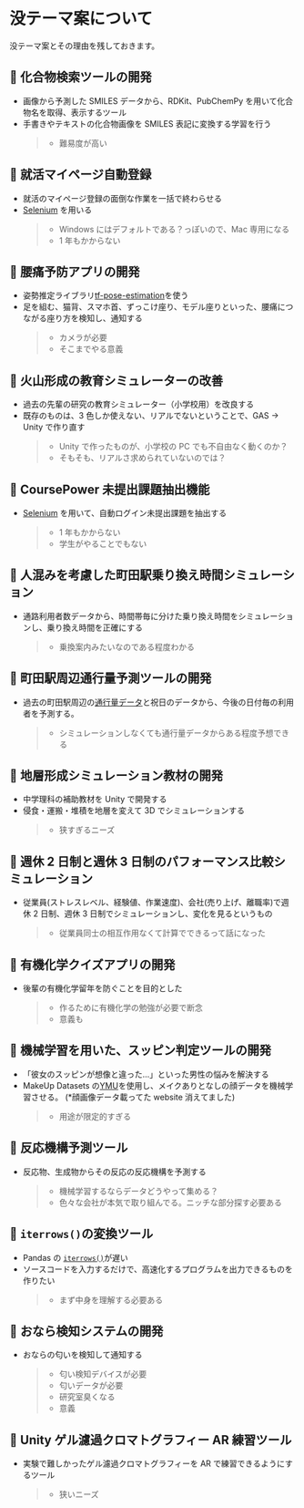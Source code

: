 # 没テーマ案について

没テーマ案とその理由を残しておきます。

## 📌 化合物検索ツールの開発

- 画像から予測した SMILES データから、RDKit、PubChemPy を用いて化合物名を取得、表示するツール
- 手書きやテキストの化合物画像を SMILES 表記に変換する学習を行う
  > - 難易度が高い

## 📌 就活マイページ自動登録

- 就活のマイページ登録の面倒な作業を一括で終わらせる
- [Selenium](https://selenium-python.readthedocs.io/) を用いる
  > - Windows にはデフォルトである？っぽいので、Mac 専用になる
  > - 1 年もかからない

## 📌 腰痛予防アプリの開発

- 姿勢推定ライブラリ[tf-pose-estimation](https://github.com/jiajunhua/ildoonet-tf-pose-estimation)を使う
- 足を組む、猫背、スマホ首、ずっこけ座り、モデル座りといった、腰痛につながる座り方を検知し、通知する
  > - カメラが必要
  > - そこまでやる意義

## 📌 火山形成の教育シミュレーターの改善

- 過去の先輩の研究の教育シミュレーター（小学校用）を改良する
- 既存のものは、3 色しか使えない、リアルでないということで、GAS → Unity で作り直す
  > - Unity で作ったものが、小学校の PC でも不自由なく動くのか？
  > - そもそも、リアルさ求められていないのでは？

## 📌 CoursePower 未提出課題抽出機能

- [Selenium](https://selenium-python.readthedocs.io/) を用いて、自動ログイン未提出課題を抽出する
  > - 1 年もかからない
  > - 学生がやることでもない

## 📌 人混みを考慮した町田駅乗り換え時間シミュレーション

- 通路利用者数データから、時間帯毎に分けた乗り換え時間をシミュレーションし、乗り換え時間を正確にする
  > - 乗換案内みたいなのである程度わかる

## 📌 町田駅周辺通行量予測ツールの開発

- 過去の町田駅周辺の[通行量データ](https://opendata.city.machida.tokyo.jp/nl/dataset/sangyo_machidaekitsukouryou)と祝日のデータから、今後の日付毎の利用者を予測する。
  > - シミュレーションしなくても通行量データからある程度予想できる

## 📌 地層形成シミュレーション教材の開発

- 中学理科の補助教材を Unity で開発する
- 侵食・運搬・堆積を地層を変えて 3D でシミュレーションする
  > - 狭すぎるニーズ

## 📌 週休 2 日制と週休 3 日制のパフォーマンス比較シミュレーション

- 従業員(ストレスレベル、経験値、作業速度)、会社(売り上げ、離職率)で週休 2 日制、週休 3 日制でシミュレーションし、変化を見るというもの
  > - 従業員同士の相互作用なくて計算でできるって話になった

## 📌 有機化学クイズアプリの開発

- 後輩の有機化学留年を防ぐことを目的とした
  > - 作るために有機化学の勉強が必要で断念
  > - 意義も

## 📌 機械学習を用いた、スッピン判定ツールの開発

- 「彼女のスッピンが想像と違った…」といった男性の悩みを解決する
- MakeUp Datasets の[YMU](https://tsapps.nist.gov/BDbC/Search/Details/531)を使用し、メイクありとなしの顔データを機械学習させる。 (\*顔画像データ載ってた website 消えてました)
  > - 用途が限定的すぎる

## 📌 反応機構予測ツール

- 反応物、生成物からその反応の反応機構を予測する
  > - 機械学習するならデータどうやって集める？
  > - 色々な会社が本気で取り組んでる。ニッチな部分探す必要ある

## 📌 `iterrows()`の変換ツール

- Pandas の [`iterrows()`](https://github.com/pandas-dev/pandas/blob/v2.2.1/pandas/core/frame.py#L1493-L1545)が遅い
- ソースコードを入力するだけで、高速化するプログラムを出力できるものを作りたい
  > - まず中身を理解する必要ある

## 📌 おなら検知システムの開発

- おならの匂いを検知して通知する
  > - 匂い検知デバイスが必要
  > - 匂いデータが必要
  > - 研究室臭くなる
  > - 意義

## 📌 Unity ゲル濾過クロマトグラフィー AR 練習ツール

- 実験で難しかったゲル濾過クロマトグラフィーを AR で練習できるようにするツール
  > - 狭いニーズ
